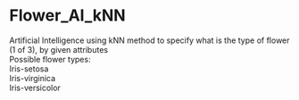 # Flower_AI_kNN
Artificial Intelligence using kNN method to specify what is the type of flower (1 of 3), by given attributes<br>
Possible flower types:<br>
Iris-setosa<br>
Iris-virginica<br>
Iris-versicolor<br>
